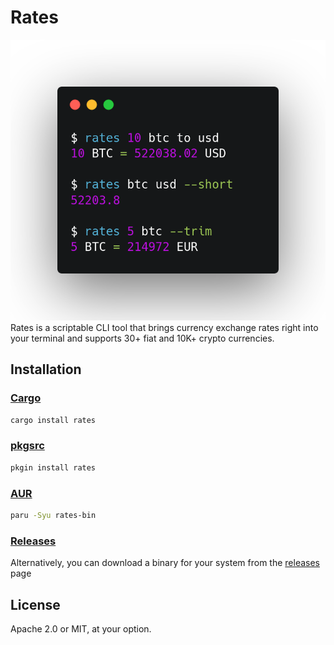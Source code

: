 # Rates

![Usage example](images/example.png)
Rates is a scriptable CLI tool that brings currency exchange rates right into your terminal and supports 30+ fiat and 10K+ crypto currencies.

## Installation

### [Cargo](https://crates.io/crates/rates)

```sh
cargo install rates
```

### [pkgsrc](https://pkgsrc.se/finance/rates)

```sh
pkgin install rates
```

### [AUR](https://aur.archlinux.org/packages/rates-bin/)

```sh
paru -Syu rates-bin
```

### [Releases](https://github.com/lunush/rates/releases)

Alternatively, you can download a binary for your system from the
[releases](https://github.com/lunush/rates/releases) page

## License

Apache 2.0 or MIT, at your option.
